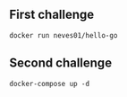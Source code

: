 ## First challenge

<code>docker run neves01/hello-go</code>

## Second challenge

<code>docker-compose up -d</code>

